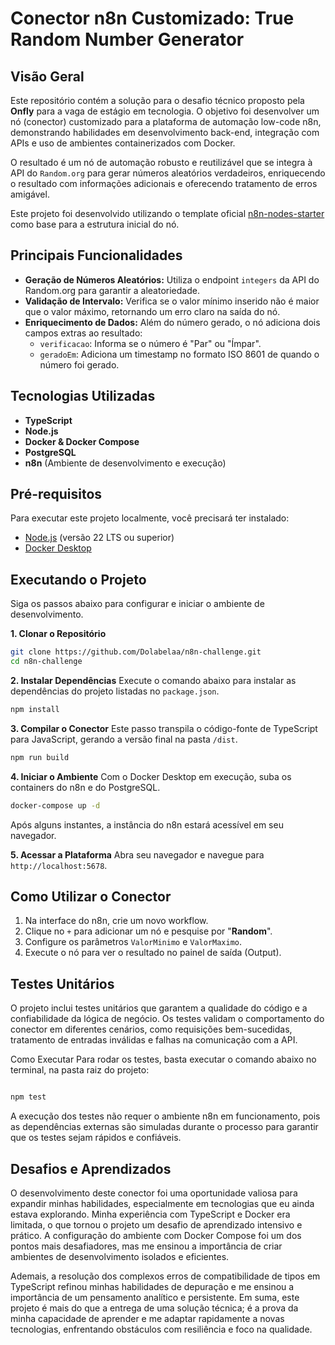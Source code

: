# Conector n8n Customizado: True Random Number Generator

## Visão Geral

Este repositório contém a solução para o desafio técnico proposto pela **Onfly** para a vaga de estágio em tecnologia. O objetivo foi desenvolver um nó (conector) customizado para a plataforma de automação low-code n8n, demonstrando habilidades em desenvolvimento back-end, integração com APIs e uso de ambientes containerizados com Docker.

O resultado é um nó de automação robusto e reutilizável que se integra à API do `Random.org` para gerar números aleatórios verdadeiros, enriquecendo o resultado com informações adicionais e oferecendo tratamento de erros amigável.

Este projeto foi desenvolvido utilizando o template oficial [n8n-nodes-starter](https://github.com/n8n-io/n8n-nodes-starter) como base para a estrutura inicial do nó.

## Principais Funcionalidades

* **Geração de Números Aleatórios:** Utiliza o endpoint `integers` da API do Random.org para garantir a aleatoriedade.
* **Validação de Intervalo:** Verifica se o valor mínimo inserido não é maior que o valor máximo, retornando um erro claro na saída do nó.
* **Enriquecimento de Dados:** Além do número gerado, o nó adiciona dois campos extras ao resultado:
    * `verificacao`: Informa se o número é "Par" ou "Ímpar".
    * `geradoEm`: Adiciona um timestamp no formato ISO 8601 de quando o número foi gerado.

## Tecnologias Utilizadas

* **TypeScript**
* **Node.js**
* **Docker & Docker Compose**
* **PostgreSQL**
* **n8n** (Ambiente de desenvolvimento e execução)

## Pré-requisitos

Para executar este projeto localmente, você precisará ter instalado:

* [Node.js](https://nodejs.org/) (versão 22 LTS ou superior)
* [Docker Desktop](https://www.docker.com/products/docker-desktop/)

## Executando o Projeto

Siga os passos abaixo para configurar e iniciar o ambiente de desenvolvimento.

**1. Clonar o Repositório**
```bash
git clone https://github.com/Dolabelaa/n8n-challenge.git
cd n8n-challenge
````

**2. Instalar Dependências**
Execute o comando abaixo para instalar as dependências do projeto listadas no `package.json`.

```bash
npm install
```

**3. Compilar o Conector**
Este passo transpila o código-fonte de TypeScript para JavaScript, gerando a versão final na pasta `/dist`.

```bash
npm run build
```

**4. Iniciar o Ambiente**
Com o Docker Desktop em execução, suba os containers do n8n e do PostgreSQL.

```bash
docker-compose up -d
```

Após alguns instantes, a instância do n8n estará acessível em seu navegador.

**5. Acessar a Plataforma**
Abra seu navegador e navegue para `http://localhost:5678`.

## Como Utilizar o Conector

1.  Na interface do n8n, crie um novo workflow.
2.  Clique no `+` para adicionar um nó e pesquise por "**Random**".
3.  Configure os parâmetros `ValorMinimo` e `ValorMaximo`.
4.  Execute o nó para ver o resultado no painel de saída (Output).

## Testes Unitários
O projeto inclui testes unitários que garantem a qualidade do código e a confiabilidade da lógica de negócio. Os testes validam o comportamento do conector em diferentes cenários, como requisições bem-sucedidas, tratamento de entradas inválidas e falhas na comunicação com a API.

Como Executar
Para rodar os testes, basta executar o comando abaixo no terminal, na pasta raiz do projeto:

```Bash

npm test
```

A execução dos testes não requer o ambiente n8n em funcionamento, pois as dependências externas são simuladas durante o processo para garantir que os testes sejam rápidos e confiáveis.

## Desafios e Aprendizados

O desenvolvimento deste conector foi uma oportunidade valiosa para expandir minhas habilidades, especialmente em tecnologias que eu ainda estava explorando. Minha experiência com TypeScript e Docker era limitada, o que tornou o projeto um desafio de aprendizado intensivo e prático. A configuração do ambiente com Docker Compose foi um dos pontos mais desafiadores, mas me ensinou a importância de criar ambientes de desenvolvimento isolados e eficientes.

Ademais, a resolução dos complexos erros de compatibilidade de tipos em TypeScript refinou minhas habilidades de depuração e me ensinou a importância de um pensamento analítico e persistente. Em suma, este projeto é mais do que a entrega de uma solução técnica; é a prova da minha capacidade de aprender e me adaptar rapidamente a novas tecnologias, enfrentando obstáculos com resiliência e foco na qualidade.
